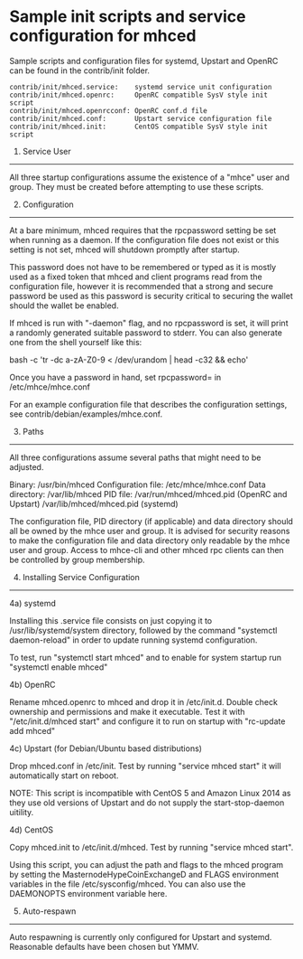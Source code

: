 Sample init scripts and service configuration for mhced
==========================================================

Sample scripts and configuration files for systemd, Upstart and OpenRC
can be found in the contrib/init folder.

    contrib/init/mhced.service:    systemd service unit configuration
    contrib/init/mhced.openrc:     OpenRC compatible SysV style init script
    contrib/init/mhced.openrcconf: OpenRC conf.d file
    contrib/init/mhced.conf:       Upstart service configuration file
    contrib/init/mhced.init:       CentOS compatible SysV style init script

1. Service User
---------------------------------

All three startup configurations assume the existence of a "mhce" user
and group.  They must be created before attempting to use these scripts.

2. Configuration
---------------------------------

At a bare minimum, mhced requires that the rpcpassword setting be set
when running as a daemon.  If the configuration file does not exist or this
setting is not set, mhced will shutdown promptly after startup.

This password does not have to be remembered or typed as it is mostly used
as a fixed token that mhced and client programs read from the configuration
file, however it is recommended that a strong and secure password be used
as this password is security critical to securing the wallet should the
wallet be enabled.

If mhced is run with "-daemon" flag, and no rpcpassword is set, it will
print a randomly generated suitable password to stderr.  You can also
generate one from the shell yourself like this:

bash -c 'tr -dc a-zA-Z0-9 < /dev/urandom | head -c32 && echo'

Once you have a password in hand, set rpcpassword= in /etc/mhce/mhce.conf

For an example configuration file that describes the configuration settings,
see contrib/debian/examples/mhce.conf.

3. Paths
---------------------------------

All three configurations assume several paths that might need to be adjusted.

Binary:              /usr/bin/mhced
Configuration file:  /etc/mhce/mhce.conf
Data directory:      /var/lib/mhced
PID file:            /var/run/mhced/mhced.pid (OpenRC and Upstart)
                     /var/lib/mhced/mhced.pid (systemd)

The configuration file, PID directory (if applicable) and data directory
should all be owned by the mhce user and group.  It is advised for security
reasons to make the configuration file and data directory only readable by the
mhce user and group.  Access to mhce-cli and other mhced rpc clients
can then be controlled by group membership.

4. Installing Service Configuration
-----------------------------------

4a) systemd

Installing this .service file consists on just copying it to
/usr/lib/systemd/system directory, followed by the command
"systemctl daemon-reload" in order to update running systemd configuration.

To test, run "systemctl start mhced" and to enable for system startup run
"systemctl enable mhced"

4b) OpenRC

Rename mhced.openrc to mhced and drop it in /etc/init.d.  Double
check ownership and permissions and make it executable.  Test it with
"/etc/init.d/mhced start" and configure it to run on startup with
"rc-update add mhced"

4c) Upstart (for Debian/Ubuntu based distributions)

Drop mhced.conf in /etc/init.  Test by running "service mhced start"
it will automatically start on reboot.

NOTE: This script is incompatible with CentOS 5 and Amazon Linux 2014 as they
use old versions of Upstart and do not supply the start-stop-daemon uitility.

4d) CentOS

Copy mhced.init to /etc/init.d/mhced. Test by running "service mhced start".

Using this script, you can adjust the path and flags to the mhced program by
setting the MasternodeHypeCoinExchangeD and FLAGS environment variables in the file
/etc/sysconfig/mhced. You can also use the DAEMONOPTS environment variable here.

5. Auto-respawn
-----------------------------------

Auto respawning is currently only configured for Upstart and systemd.
Reasonable defaults have been chosen but YMMV.
